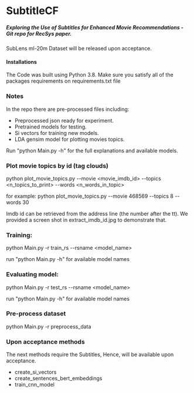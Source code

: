 # SubtitleCF
##### Exploring the Use of Subtitles for Enhanced Movie Recommendations - Git repo for RecSys paper.

SubLens ml-20m Dataset will be released upon acceptance.
 

#### Installations
The Code was built using Python 3.8.
Make sure you satisfy all of the packages requirements on requirements.txt file 

### Notes
In the repo there are pre-processed files including:

- Preprocessed json ready for experiment.
- Pretrained models for testing.
- Si vectors for training new models.
- LDA gensim model for plotting movies topics.

Run "python Main.py -h" for the full explanations and available models.


### Plot movie topics by id (tag clouds)
python plot_movie_topics.py --movie <movie_imdb_id> --topics <n_topics_to_print> --words <n_words_in_topic>

for example: python plot_movie_topics.py --movie 468569 --topics 8 --words 30 

Imdb id can be retrieved from the address line (the number after the tt). 
We provided a screen shot in extract_imdb_id.jpg to demonstrate that.

### Training:
python Main.py -r train_rs --rsname <model_name> 

run "python Main.py -h" for available model names

### Evaluating model:
python Main.py -r test_rs --rsname <model_name>

run "python Main.py -h" for available model names

### Pre-process dataset
python Main.py -r preprocess_data

### Upon acceptance methods
The next methods require the Subtitles, Hence, will be available upon acceptance.

- create_si_vectors
- create_sentences_bert_embeddings
- train_cnn_model

